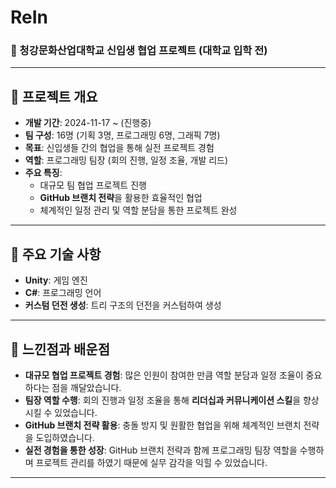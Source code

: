 # **ReIn**

### 🎯 청강문화산업대학교 신입생 협업 프로젝트 (대학교 입학 전)

---

## 📌 **프로젝트 개요**
- **개발 기간**: 2024-11-17 ~ (진행중)
- **팀 구성**: 16명 (기획 3명, 프로그래밍 6명, 그래픽 7명)
- **목표**: 신입생들 간의 협업을 통해 실전 프로젝트 경험
- **역할**: 프로그래밍 팀장 (회의 진행, 일정 조율, 개발 리드)
- **주요 특징**:
  - 대규모 팀 협업 프로젝트 진행
  - **GitHub 브랜치 전략**을 활용한 효율적인 협업
  - 체계적인 일정 관리 및 역할 분담을 통한 프로젝트 완성

---

## 🔑 **주요 기술 사항**
- **Unity**: 게임 엔진
- **C#**: 프로그래밍 언어
- **커스텀 던전 생성**: 트리 구조의 던전을 커스텀하여 생성

---

## 🤔 **느낀점과 배운점**
- **대규모 협업 프로젝트 경험**: 많은 인원이 참여한 만큼 역할 분담과 일정 조율이 중요하다는 점을 깨달았습니다.
- **팀장 역할 수행**: 회의 진행과 일정 조율을 통해 **리더십과 커뮤니케이션 스킬**을 향상시킬 수 있었습니다.
- **GitHub 브랜치 전략 활용**: 충돌 방지 및 원활한 협업을 위해 체계적인 브랜치 전략을 도입하였습니다.
- **실전 경험을 통한 성장**: GitHub 브랜치 전략과 함께 프로그래밍 팀장 역할을 수행하며 프로젝트 관리를 하였기 때문에 실무 감각을 익힐 수 있었습니다.

---
